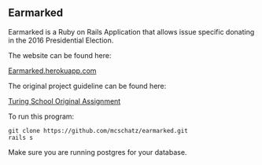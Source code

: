 ## Earmarked

Earmarked is a Ruby on Rails Application that allows issue specific donating in the 2016 Presidential Election.

The website can be found here:

[Earmarked.herokuapp.com](http://earmarked.herokuapp.com/)

The original project guideline can be found here:

[Turing School Original Assignment](https://github.com/turingschool/curriculum/blob/master/source/projects/little_shop.markdown)

To run this program:

```
git clone https://github.com/mcschatz/earmarked.git
rails s
```
Make sure you are running postgres for your database.